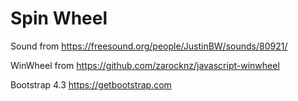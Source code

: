 # Spin Wheel

Sound from https://freesound.org/people/JustinBW/sounds/80921/

WinWheel from https://github.com/zarocknz/javascript-winwheel

Bootstrap 4.3 https://getbootstrap.com
